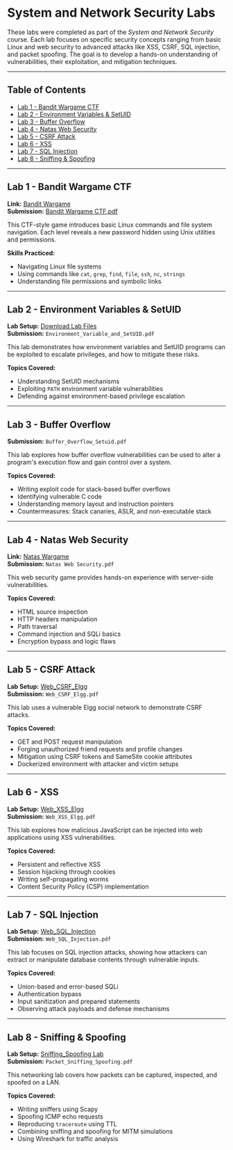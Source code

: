 # System and Network Security Labs

These labs were completed as part of the *System and Network Security* course. Each lab focuses on specific security concepts ranging from basic Linux and web security to advanced attacks like XSS, CSRF, SQL injection, and packet spoofing. The goal is to develop a hands-on understanding of vulnerabilities, their exploitation, and mitigation techniques.

---

## Table of Contents
- [Lab 1 - Bandit Wargame CTF](#lab-1---bandit-wargame-ctf)
- [Lab 2 - Environment Variables & SetUID](#lab-2---environment-variables--setuid)
- [Lab 3 - Buffer Overflow](#lab-3---buffer-overflow)
- [Lab 4 - Natas Web Security](#lab-4---natas-web-security)
- [Lab 5 - CSRF Attack](#lab-5---csrf-attack)
- [Lab 6 - XSS](#lab-6---xss)
- [Lab 7 - SQL Injection](#lab-7---sql-injection)
- [Lab 8 - Sniffing & Spoofing](#lab-8---sniffing--spoofing)

---

## Lab 1 - Bandit Wargame CTF
**Link:** [Bandit Wargame](https://overthewire.org/wargames/bandit/)  
**Submission:** [Bandit Wargame CTF.pdf](https://github.com/phuongthanhkkk/System-and-Network-Security-Lab/blob/main/Bandit%20Wargame%20CTF.pdf)


This CTF-style game introduces basic Linux commands and file system navigation. Each level reveals a new password hidden using Unix utilities and permissions.

**Skills Practiced:**
- Navigating Linux file systems  
- Using commands like `cat`, `grep`, `find`, `file`, `ssh`, `nc`, `strings`  
- Understanding file permissions and symbolic links

---

## Lab 2 - Environment Variables & SetUID
**Lab Setup:** [Download Lab Files](https://seedsecuritylabs.org/Labs_20.04/Files/Environment_Variable_and_SetUID/Labsetup.zip)  
**Submission:** `Environment_Variable_and_SetUID.pdf`

This lab demonstrates how environment variables and SetUID programs can be exploited to escalate privileges, and how to mitigate these risks.

**Topics Covered:**
- Understanding SetUID mechanisms  
- Exploiting `PATH` environment variable vulnerabilities  
- Defending against environment-based privilege escalation

---

## Lab 3 - Buffer Overflow
**Submission:** `Buffer_Overflow_Setuid.pdf`

This lab explores how buffer overflow vulnerabilities can be used to alter a program's execution flow and gain control over a system.

**Topics Covered:**
- Writing exploit code for stack-based buffer overflows  
- Identifying vulnerable C code  
- Understanding memory layout and instruction pointers  
- Countermeasures: Stack canaries, ASLR, and non-executable stack

---

## Lab 4 - Natas Web Security
**Link:** [Natas Wargame](https://overthewire.org/wargames/natas/)  
**Submission:** `Natas Web Security.pdf`

This web security game provides hands-on experience with server-side vulnerabilities.

**Topics Covered:**
- HTML source inspection  
- HTTP headers manipulation  
- Path traversal  
- Command injection and SQLi basics  
- Encryption bypass and logic flaws

---

## Lab 5 - CSRF Attack
**Lab Setup:** [Web_CSRF_Elgg](https://seedsecuritylabs.org/Labs_20.04/Web/Web_CSRF_Elgg/)  
**Submission:** `Web_CSRF_Elgg.pdf`

This lab uses a vulnerable Elgg social network to demonstrate CSRF attacks.

**Topics Covered:**
- GET and POST request manipulation  
- Forging unauthorized friend requests and profile changes  
- Mitigation using CSRF tokens and SameSite cookie attributes  
- Dockerized environment with attacker and victim setups

---

## Lab 6 - XSS
**Lab Setup:** [Web_XSS_Elgg](https://seedsecuritylabs.org/Labs_20.04/Web/Web_XSS_Elgg/)  
**Submission:** `Web_XSS_Elgg.pdf`

This lab explores how malicious JavaScript can be injected into web applications using XSS vulnerabilities.

**Topics Covered:**
- Persistent and reflective XSS  
- Session hijacking through cookies  
- Writing self-propagating worms  
- Content Security Policy (CSP) implementation

---

## Lab 7 - SQL Injection
**Lab Setup:** [Web_SQL_Injection](https://seedsecuritylabs.org/Labs_20.04/Web/Web_SQL_Injection/)  
**Submission:** `Web_SQL_Injection.pdf`

This lab focuses on SQL injection attacks, showing how attackers can extract or manipulate database contents through vulnerable inputs.

**Topics Covered:**
- Union-based and error-based SQLi  
- Authentication bypass  
- Input sanitization and prepared statements  
- Observing attack payloads and defense mechanisms

---

## Lab 8 - Sniffing & Spoofing
**Lab Setup:** [Sniffing_Spoofing Lab](https://seedsecuritylabs.org/Labs_20.04/Networking/Sniffing_Spoofing/)  
**Submission:** `Packet_Sniffing_Spoofing.pdf`

This networking lab covers how packets can be captured, inspected, and spoofed on a LAN.

**Topics Covered:**
- Writing sniffers using Scapy  
- Spoofing ICMP echo requests  
- Reproducing `traceroute` using TTL  
- Combining sniffing and spoofing for MITM simulations  
- Using Wireshark for traffic analysis
